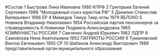 #Состав
1 Быстрова Лнна Ивановна 1980 КПРФ
2 Григорьев Евгений Сергеевич 1988 \"Молодежный союз юристов РФ\"
3 Данилин Станислав Валерьевич 1986 ЕР
4 Мамедов Тимур Таир оглы 1979 ЯБЛОКО
5 Новиков Владимир Николаевич 1954 Российская партия пенсионеров за справедливость
6 Новикова Людмила Александровна 1960 КОММУНИСТЫ РОССИИ
7 Савченко Андрей Юрьевич 1982 ЛДПР
8 Самойлова Нина Анатольевна 1952 ПАТРИОТЫ РОССИИ
9 Тумановский Виктор Евгеньевич 1955 СР
10 Шабанов Александр Викторович 1988 представительный орган муниципального образования
